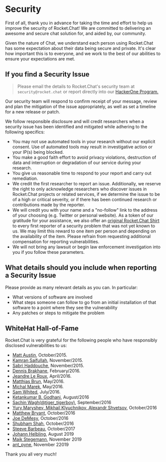 # Security

First of all, thank you in advance for taking the time and effort to help us improve the security of Rocket.Chat! We are committed to delivering an awesome and secure chat solution for, and aided by, our community.

Given the nature of Chat, we understand each person using Rocket.Chat has some expectation about their data being secure and private. It's clear how important this is to everyone, and we work to the best of our abilities to ensure your expectations are met.

## If you find a Security Issue

> Please email the details to Rocket.Chat's security team at `security@rocket.chat` or report directly into our [HackerOne Program.](https://hackerone.com/rocket_chat)

Our security team will respond to confirm receipt of your message, review and plan the mitigation of the issue appropriately, as well as set a timeline for a new release or patch.

We follow responsible disclosure and will credit researchers when a security issue has been identified and mitigated while adhering to the following specifics:

- You may not use automated tools in your research without our explicit consent. Use of automated tools may result in investigative action or your IP(s) being blocked.
- You make a good faith effort to avoid privacy violations, destruction of data and interruption or degradation of our service during your research.
- You give us reasonable time to respond to your report and carry out remediation.
- We credit the first researcher to report an issue. Additionally, we reserve the right to only acknowledge researchers who discover issues in Rocket.Chat projects or related services, if we determine the issue to be of a high or critical severity, or if there has been continued research or contributions made by the reporter.
- We will credit you with your name and a "no-follow" link to the address of your choosing (e.g. Twitter or personal website). As a token of our gratitude for your assistance, we also offer an [original Rocket.Chat Shirt](https://shop.spreadshirt.com/rocketchat) to every first reporter of a security problem that was not yet known to us. We may limit this reward to one item per person and depending on the availability of the item. Please refrain from requesting additional compensation for reporting vulnerabilities.
- We will not bring any lawsuit or begin law enforcement investigation into you if you follow these parameters.

## What details should you include when reporting a Security Issue

Please provide as many relevant details as you can. In particular:

- What versions of software are involved
- What steps someone can follow to go from an initial installation of that software to a point where they see the vulnerability
- Any patches or steps to mitigate the problem

## WhiteHat Hall-of-Fame

Rocket.Chat is very grateful for the following people who have responsibly disclosed vulnerabilities to us:

- [Matt Austin](http://m-austin.com), October/2015.
- [Kamran Saifullah](https://pk.linkedin.com/in/kamransaifullah786), November/2015.
- [Sabri Haddouche](https://github.com/pwnsdx), November/2015.
- [Dennis Brakhane](https://inoio.de), February/2016.
- [Jeandre Le Roux](https://www.theblazehen.com/stories/about-me/index.html), April/2016.
- [Matthias Brun](https://redguard.ch), May/2016.
- [Michal Marek](https://github.com/ecneladis), May/2016.
- [Sam Whited](https://github.com/SamWhited), July/2016.
- [Ketankumar B. Godhani](https://twitter.com/KBGodhani), August/2016
- [Sachin Wagh(@tiger_tigerboy)](https://secur1tyadvisory.wordpress.com), September/2016
- [Yury Maryshev, Mikhail Klyuchnikov, Alexandr Shvetsov](https://www.ptsecurity.com), October/2016
- [Matthew Bryant](https://thehackerblog.com), October/2016
- [Joe DeMesy](https://badwith.computer), October/2016
- [Shubham Shah](https://shubs.io), October/2016
- [Steeve Barbeau](https://twitter.com/steevebarbeau), October/2017
- [Johann Helbling](https://mobile.twitter.com/jhelblinghh), August 2019
- [Maik Stegemann](https://twitter.com/sectex_), November 2019
- [ant_pyne](https://www.linkedin.com/in/dipmalya-pyne/), November 22019

Thank you all very much!
